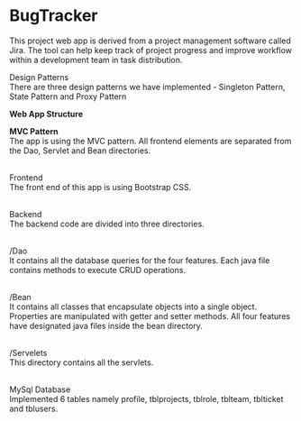 # BugTracker

This project web app is derived from a project management software called Jira. The tool can help keep track of project progress and improve workflow within a development team in task distribution.

Design Patterns<br />
There are three design patterns we have implemented - Singleton Pattern,  State Pattern and Proxy Pattern

<b>Web App  Structure</b> <br />

<b>MVC Pattern</b><br />
The app is using the MVC pattern. All frontend elements are separated from the Dao, Servlet and Bean directories.
<br /><br />

Frontend<br />
The front end of this app is using Bootstrap CSS. <br /><br />

Backend <br />
The backend code are divided into three directories.<br /><br />

/Dao<br />
It contains all the database queries for the four features. Each java file contains methods to execute CRUD operations.<br /><br />

/Bean<br /> 
It contains all classes that encapsulate objects into a single object.  Properties are manipulated with getter and setter methods. All four features have designated java files inside the bean directory.<br /><br />

/Servelets<br />
This directory contains all the servlets.<br /><br />

MySql Database<br />
Implemented 6 tables namely profile, tblprojects, tblrole, tblteam, tblticket and tblusers.<br /><br />
